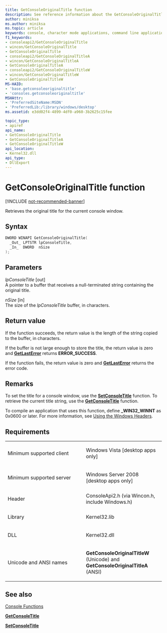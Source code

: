 ```yaml
---
title: GetConsoleOriginalTitle function
description: See reference information about the GetConsoleOriginalTitle function, which retrieves the original title for the current console window.
author: miniksa
ms.author: miniksa
ms.topic: article
keywords: console, character mode applications, command line applications, terminal applications, console api
f1_keywords:
- consoleapi2/GetConsoleOriginalTitle
- wincon/GetConsoleOriginalTitle
- GetConsoleOriginalTitle
- consoleapi2/GetConsoleOriginalTitleA
- wincon/GetConsoleOriginalTitleA
- GetConsoleOriginalTitleA
- consoleapi2/GetConsoleOriginalTitleW
- wincon/GetConsoleOriginalTitleW
- GetConsoleOriginalTitleW
MS-HAID:
- 'base.getconsoleoriginaltitle'
- 'consoles.getconsoleoriginaltitle'
MSHAttr:
- 'PreferredSiteName:MSDN'
- 'PreferredLib:/library/windows/desktop'
ms.assetid: e3dd02f4-4899-4df0-a960-3b2625c15fee

topic_type:
- apiref
api_name:
- GetConsoleOriginalTitle
- GetConsoleOriginalTitleA
- GetConsoleOriginalTitleW
api_location:
- Kernel32.dll
api_type:
- DllExport
---
```


# GetConsoleOriginalTitle function

[!INCLUDE [not-recommended-banner](./includes/not-recommended-banner.md)]

Retrieves the original title for the current console window.

Syntax
------

```C
DWORD WINAPI GetConsoleOriginalTitle(
  _Out_ LPTSTR lpConsoleTitle,
  _In_  DWORD  nSize
);
```

Parameters
----------

*lpConsoleTitle* \[out\]  
A pointer to a buffer that receives a null-terminated string containing the original title.

*nSize* \[in\]  
The size of the *lpConsoleTitle* buffer, in characters.

Return value
------------

If the function succeeds, the return value is the length of the string copied to the buffer, in characters.

If the buffer is not large enough to store the title, the return value is zero and [**GetLastError**](https://msdn.microsoft.com/library/windows/desktop/ms679360) returns **ERROR\_SUCCESS**.

If the function fails, the return value is zero and [**GetLastError**](https://msdn.microsoft.com/library/windows/desktop/ms679360) returns the error code.

Remarks
-------

To set the title for a console window, use the [**SetConsoleTitle**](setconsoletitle.md) function. To retrieve the current title string, use the [**GetConsoleTitle**](getconsoletitle.md) function.

To compile an application that uses this function, define **\_WIN32\_WINNT** as 0x0600 or later. For more information, see [Using the Windows Headers](https://msdn.microsoft.com/library/windows/desktop/aa383745).

Requirements
------------

<table>
<colgroup>
<col width="50%" />
<col width="50%" />
</colgroup>
<tbody>
<tr class="odd">
<td><p>Minimum supported client</p></td>
<td><p>Windows Vista [desktop apps only]</p></td>
</tr>
<tr class="even">
<td><p>Minimum supported server</p></td>
<td><p>Windows Server 2008 [desktop apps only]</p></td>
</tr>
<tr class="odd">
<td><p>Header</p></td>
<td>ConsoleApi2.h (via Wincon.h, include Windows.h)</td>
</tr>
<tr class="even">
<td><p>Library</p></td>
<td>Kernel32.lib</td>
</tr>
<tr class="odd">
<td><p>DLL</p></td>
<td>Kernel32.dll</td>
</tr>
<tr class="even">
<td><p>Unicode and ANSI names</p></td>
<td><p><strong>GetConsoleOriginalTitleW</strong> (Unicode) and <strong>GetConsoleOriginalTitleA</strong> (ANSI)</p></td>
</tr>
<tr class="odd">
</tr>
<tr class="even">
</tr>
<tr class="odd">
</tr>
<tr class="even">
</tr>
</tbody>
</table>

## <span id="see_also"></span>See also


[Console Functions](console-functions.md)

[**GetConsoleTitle**](getconsoletitle.md)

[**SetConsoleTitle**](setconsoletitle.md)
